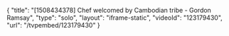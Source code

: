 {
    "title": "[1508434378] Chef welcomed by Cambodian tribe - Gordon Ramsay",
    "type": "solo",
    "layout": "iframe-static",
    "videoId": "123179430",
    "url": "\/tvpembed\/123179430"
}